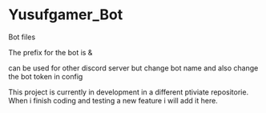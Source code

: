 # Yusufgamer_Bot


Bot files 

The prefix for the bot is &

can be used for other discord server but change bot name and also change the bot token in config


This project is currently in development in a different ptiviate repositorie. When i finish coding and testing a new feature i will add it here. 
